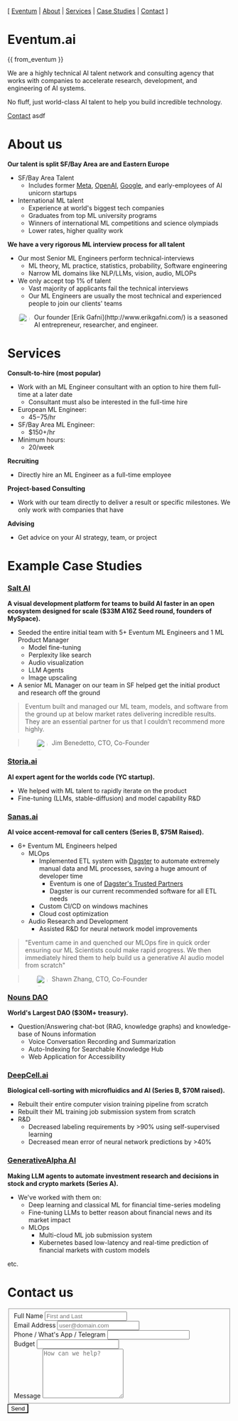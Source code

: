 <!-- <img src="/static/img/logo.png" width="200"> -->


[ [Eventum](#eventum) | [About](#about) | [Services](#services) | [Case Studies](#case_studies) | [Contact](#contact) ]

Eventum.ai  <a name="eventum"></a>
==========

{{ from_eventum }}

We are a highly technical AI talent network and consulting agency that works with companies to accelerate research,
development, and engineering of AI systems.

No fluff, just world-class AI talent to help you build incredible
technology.

[Contact](#contact) asdf

About us <a name="about"></a>
========

**Our talent is split SF/Bay Area are and Eastern Europe**

* SF/Bay Area Talent
    * Includes former [Meta](http://meta.com), [OpenAI](openai.com), [Google](http://google.com), and early-employees of
      AI unicorn startups
* International ML talent
    * Experience at world's biggest tech companies
    * Graduates from top ML university programs
    * Winners of international ML competitions and science olympiads
    * Lower rates, higher quality work

**We have a very rigorous ML interview process for all talent**

* Our most Senior ML Engineers perform technical-interviews
    * ML theory, ML practice, statistics, probability, Software engineering
    * Narrow ML domains like NLP/LLMs, vision, audio, MLOPs
* We only accept top 1% of talent
    * Vast majority of applicants fail the technical interviews
    * Our ML Engineers are usually the most technical and experienced people to join our clients' teams

<img src="/static/img/erik_gafni.jpeg" width="25" height="25" style="float:left; padding-right:10px; padding-left:25px; border-radius: 50%; object-fit: cover; width: 25px; height: 25px">
Our founder [Erik Gafni](http://www.erikgafni.com/) is a seasoned AI entrepreneur, researcher, and engineer.

Services  <a name="services"></a>
========

**Consult-to-hire (most popular)**

* Work with an ML Engineer consultant with an option to hire them full-time at a later date
    * Consultant must also be interested in the full-time hire
* European ML Engineer:
    * $45-$75/hr
* SF/Bay Area ML Engineer:
    * $150+/hr
* Minimum hours:
    * 20/week

**Recruiting**

* Directly hire an ML Engineer as a full-time employee

**Project-based Consulting**

* Work with our team directly to deliver a result or specific milestones. We only work with companies that have

**Advising**

* Get advice on your AI strategy, team, or project

Example Case Studies  <a name="case_studies"></a>
====================

### [Salt AI](https://getsalt.ai/)

**A visual development platform for teams to build AI faster in an open ecosystem designed for scale ($33M A16Z Seed
round, founders of MySpace).**

* Seeded the entire initial team with 5+ Eventum ML Engineers and 1 ML Product Manager
    * Model fine-tuning
    * Perplexity like search
    * Audio visualization
    * LLM Agents
    * Image upscaling
* A senior ML Manager on our team in SF helped get the initial product and research off the ground

> Eventum built and managed our ML team, models, and software from the ground up at below market rates delivering
> incredible results.
> They are an essential partner for us that I couldn’t recommend more highly.

> <img src="/static/img/jim_benedetto.png" width="25" height="25" style="float:left; padding-right:10px; padding-left:25px; border-radius: 50%; object-fit: cover; width: 25px; height: 25px">
> Jim Benedetto, CTO, Co-Founder

### [Storia.ai](http://storia.ai)

**AI expert agent for the worlds code  (YC startup).**

* We helped with ML talent to rapidly iterate on the product
* Fine-tuning (LLMs, stable-diffusion) and model capability R&D

### [Sanas.ai](http://sanas.ai)

**AI voice accent-removal for call centers (Series B, $75M Raised).**

* 6+ Eventum ML Engineers helped
    * MLOps
        * Implemented ETL system with [Dagster](dagster.io) to automate extremely manual data and ML processes,
          saving a huge amount of developer time
            * Eventum is one of [Dagster's Trusted Partners](https://dagster.io/partners)
            * Dagster is our current recommended software for all ETL needs
        * Custom CI/CD on windows machines
        * Cloud cost optimization
    * Audio Research and Development
        * Assisted R&D for neural network model improvements

> "Eventum came in and quenched our MLOps fire in quick order ensuring our ML Scientists could make rapid
> progress. We then immediately hired them to help build us a generative AI audio model from scratch"

> <img src="/static/img/shawn_zhang.png" width="25" height="25" style="float:left; padding-right:10px; padding-left:25px; border-radius: 50%; object-fit: cover; width: 25px; height: 25px">
> Shawn Zhang, CTO, Co-Founder

### [Nouns DAO](http://nouns.wtf)

**World's Largest DAO ($30M+ treasury).**

* Question/Answering chat-bot (RAG, knowledge graphs) and knowledge-base of Nouns information
    * Voice Conversation Recording and Summarization
    * Auto-Indexing for Searchable Knowledge Hub
    * Web Application for Accessibility

### [DeepCell.ai](http://deepcell.com)

**Biological cell-sorting with microfluidics and AI (Series B, $70M raised).**

* Rebuilt their entire computer vision training pipeline from scratch
* Rebuilt their ML training job submission system from scratch
* R&D
    * Decreased labeling requirements by >90% using self-supervised learning
    * Decreased mean error of neural network predictions by >40%

### [GenerativeAlpha AI](http://galpha.ai)

**Making LLM agents to automate investment research and decisions in stock and crypto markets (Series A).**

* We've worked with them on:
    * Deep learning and classical ML for financial time-series modeling
    * Fine-tuning LLMs to better reason about financial news and its market impact
    * MLOps
        * Multi-cloud ML job submission system
        * Kubernetes based low-latency and real-time prediction of financial markets with custom models

etc.

Contact us <a name="contact"></a>
===========

<div class="container">
<form id="fs-frm" name="simple-contact-form" accept-charset="utf-8" action="https://formspree.io/f/mzzpnjer" method="post">
  <fieldset id="fs-frm-inputs">
    <label for="full-name">Full Name</label>
    <input type="text" name="name" id="full-name" placeholder="First and Last" required="" style="max-width: 400px">
<br>
    <label for="email-address">Email Address</label>
    <input type="email" name="_replyto" id="email-address" placeholder="user@domain.com" required="" style="max-width: 400px">
<br>
    <label for="email-address">Phone / What's App / Telegram</label>
    <input type="email" name="_contact" id="text" placeholder="" required="" style="max-width: 400px">
<br>
    <label for="email-address">Budget</label>
    <input type="text" name="_budget" id=budget" placeholder="" required=""  style="max-width: 400px">
<br>
    <label for="message">Message</label>
    <textarea style="max-width: 700px" rows="7" name="message" id="message" placeholder="How can we help?" required=""></textarea>
<br>
    <input type="hidden" name="_subject" id="email-subject" value="Contact Form Submission">
  </fieldset>
  <input type="submit" value="Send" style="background-color: white">
</form>
</div>